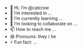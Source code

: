 - 👋 Hi, I’m @catcrow
- 👀 I’m interested in ...
- 🌱 I’m currently learning ...
- 💞️ I’m looking to collaborate on ...
- 📫 How to reach me ...
- 😄 Pronouns: they / he
- ⚡ Fun fact: ...

<!---
catcrow/catcrow is a ✨ special ✨ repository because its `README.md` (this file) appears on your GitHub profile.
You can click the Preview link to take a look at your changes.
--->
